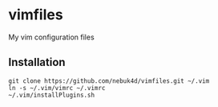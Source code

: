 # vimfiles
My vim configuration files

## Installation
  ```
  git clone https://github.com/nebuk4d/vimfiles.git ~/.vim
  ln -s ~/.vim/vimrc ~/.vimrc
  ~/.vim/installPlugins.sh
  ```
